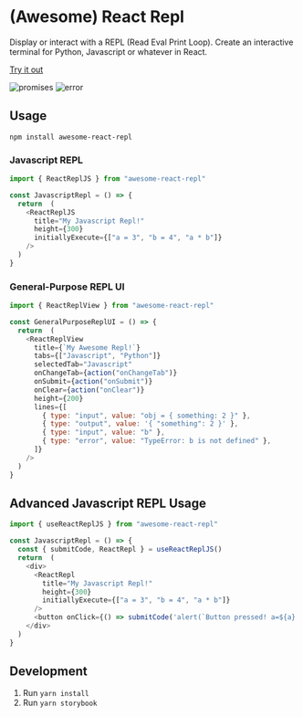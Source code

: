 # (Awesome) React Repl

Display or interact with a REPL (Read Eval Print Loop). Create an interactive terminal for Python,
Javascript or whatever in React.

[Try it out](https://www.seveibar.com/react-repl/?path=/story/reactrepljs--main)


![promises](https://user-images.githubusercontent.com/1910070/107008052-50cc7f80-6761-11eb-8ccc-61f79167f24b.png)
![error](https://user-images.githubusercontent.com/1910070/107008157-7194d500-6761-11eb-8816-03111757ccf4.png)

## Usage

`npm install awesome-react-repl`


### Javascript REPL

```javascript
import { ReactReplJS } from "awesome-react-repl"

const JavascriptRepl = () => {
  return  (
    <ReactReplJS
      title="My Javascript Repl!"
      height={300}
      initiallyExecute={["a = 3", "b = 4", "a * b"]}
    />
  )
}
```

### General-Purpose REPL UI

```javascript
import { ReactReplView } from "awesome-react-repl"

const GeneralPurposeReplUI = () => {
  return  (
    <ReactReplView
      title={`My Awesome Repl!`}
      tabs={["Javascript", "Python"]}
      selectedTab="Javascript"
      onChangeTab={action("onChangeTab")}
      onSubmit={action("onSubmit")}
      onClear={action("onClear")}
      height={200}
      lines={[
        { type: "input", value: "obj = { something: 2 }" },
        { type: "output", value: '{ "something": 2 }' },
        { type: "input", value: "b" },
        { type: "error", value: "TypeError: b is not defined" },
      ]}
    />
  )
}
```

## Advanced Javascript REPL Usage

```javascript
import { useReactReplJS } from "awesome-react-repl"

const JavascriptRepl = () => {
  const { submitCode, ReactRepl } = useReactReplJS() 
  return  (
    <div>
      <ReactRepl
        title="My Javascript Repl!"
        height={300}
        initiallyExecute={["a = 3", "b = 4", "a * b"]}
      />
      <button onClick={() => submitCode('alert(`Button pressed! a=${a}! This will appear in the REPL!`)')}>Alert!</button>
    </div>
  )
}
```

## Development

1. Run `yarn install`
2. Run `yarn storybook`
